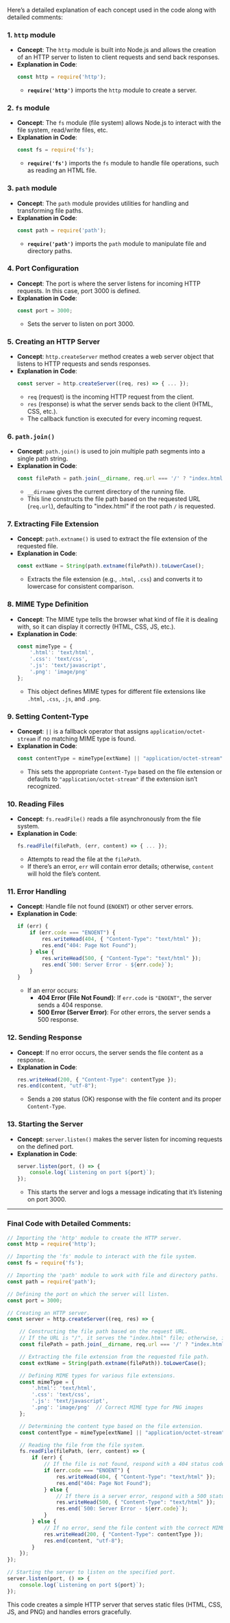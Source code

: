 Here’s a detailed explanation of each concept used in the code along with detailed comments:

### **1. `http` module**
- **Concept**: The `http` module is built into Node.js and allows the creation of an HTTP server to listen to client requests and send back responses.
- **Explanation in Code**: 
    ```js
    const http = require('http');
    ```
    - **`require('http')`** imports the `http` module to create a server.

### **2. `fs` module**
- **Concept**: The `fs` module (file system) allows Node.js to interact with the file system, read/write files, etc.
- **Explanation in Code**:
    ```js
    const fs = require('fs');
    ```
    - **`require('fs')`** imports the `fs` module to handle file operations, such as reading an HTML file.

### **3. `path` module**
- **Concept**: The `path` module provides utilities for handling and transforming file paths.
- **Explanation in Code**:
    ```js
    const path = require('path');
    ```
    - **`require('path')`** imports the `path` module to manipulate file and directory paths.

### **4. Port Configuration**
- **Concept**: The port is where the server listens for incoming HTTP requests. In this case, port 3000 is defined.
- **Explanation in Code**:
    ```js
    const port = 3000;
    ```
    - Sets the server to listen on port 3000.

### **5. Creating an HTTP Server**
- **Concept**: `http.createServer` method creates a web server object that listens to HTTP requests and sends responses.
- **Explanation in Code**:
    ```js
    const server = http.createServer((req, res) => { ... });
    ```
    - `req` (request) is the incoming HTTP request from the client.
    - `res` (response) is what the server sends back to the client (HTML, CSS, etc.).
    - The callback function is executed for every incoming request.

### **6. `path.join()`**
- **Concept**: `path.join()` is used to join multiple path segments into a single path string.
- **Explanation in Code**:
    ```js
    const filePath = path.join(__dirname, req.url === '/' ? "index.html" : req.url);
    ```
    - `__dirname` gives the current directory of the running file.
    - This line constructs the file path based on the requested URL (`req.url`), defaulting to "index.html" if the root path `/` is requested.

### **7. Extracting File Extension**
- **Concept**: `path.extname()` is used to extract the file extension of the requested file.
- **Explanation in Code**:
    ```js
    const extName = String(path.extname(filePath)).toLowerCase();
    ```
    - Extracts the file extension (e.g., `.html`, `.css`) and converts it to lowercase for consistent comparison.

### **8. MIME Type Definition**
- **Concept**: The MIME type tells the browser what kind of file it is dealing with, so it can display it correctly (HTML, CSS, JS, etc.).
- **Explanation in Code**:
    ```js
    const mimeType = {
        '.html': 'text/html',
        '.css': 'text/css',
        '.js': 'text/javascript',
        '.png': 'image/png'
    };
    ```
    - This object defines MIME types for different file extensions like `.html`, `.css`, `.js`, and `.png`.

### **9. Setting Content-Type**
- **Concept**: `||` is a fallback operator that assigns `application/octet-stream` if no matching MIME type is found.
- **Explanation in Code**:
    ```js
    const contentType = mimeType[extName] || "application/octet-stream";
    ```
    - This sets the appropriate `Content-Type` based on the file extension or defaults to `"application/octet-stream"` if the extension isn’t recognized.

### **10. Reading Files**
- **Concept**: `fs.readFile()` reads a file asynchronously from the file system.
- **Explanation in Code**:
    ```js
    fs.readFile(filePath, (err, content) => { ... });
    ```
    - Attempts to read the file at the `filePath`.
    - If there’s an error, `err` will contain error details; otherwise, `content` will hold the file’s content.

### **11. Error Handling**
- **Concept**: Handle file not found (`ENOENT`) or other server errors.
- **Explanation in Code**:
    ```js
    if (err) {
        if (err.code === "ENOENT") {
            res.writeHead(404, { "Content-Type": "text/html" });
            res.end("404: Page Not Found");
        } else {
            res.writeHead(500, { "Content-Type": "text/html" });
            res.end(`500: Server Error - ${err.code}`);
        }
    }
    ```
    - If an error occurs:
        - **404 Error (File Not Found)**: If `err.code` is `"ENOENT"`, the server sends a 404 response.
        - **500 Error (Server Error)**: For other errors, the server sends a 500 response.

### **12. Sending Response**
- **Concept**: If no error occurs, the server sends the file content as a response.
- **Explanation in Code**:
    ```js
    res.writeHead(200, { "Content-Type": contentType });
    res.end(content, "utf-8");
    ```
    - Sends a `200` status (OK) response with the file content and its proper `Content-Type`.

### **13. Starting the Server**
- **Concept**: `server.listen()` makes the server listen for incoming requests on the defined port.
- **Explanation in Code**:
    ```js
    server.listen(port, () => {
        console.log(`Listening on port ${port}`);
    });
    ```
    - This starts the server and logs a message indicating that it’s listening on port 3000.

---

### Final Code with Detailed Comments:
```js
// Importing the 'http' module to create the HTTP server.
const http = require('http');

// Importing the 'fs' module to interact with the file system.
const fs = require('fs');

// Importing the 'path' module to work with file and directory paths.
const path = require('path');

// Defining the port on which the server will listen.
const port = 3000;

// Creating an HTTP server.
const server = http.createServer((req, res) => {

    // Constructing the file path based on the request URL.
    // If the URL is "/", it serves the "index.html" file; otherwise, it serves the requested file.
    const filePath = path.join(__dirname, req.url === '/' ? "index.html" : req.url);

    // Extracting the file extension from the requested file path.
    const extName = String(path.extname(filePath)).toLowerCase();

    // Defining MIME types for various file extensions.
    const mimeType = {
        '.html': 'text/html',
        '.css': 'text/css',
        '.js': 'text/javascript',
        '.png': 'image/png'  // Correct MIME type for PNG images
    };

    // Determining the content type based on the file extension.
    const contentType = mimeType[extName] || "application/octet-stream";

    // Reading the file from the file system.
    fs.readFile(filePath, (err, content) => {
        if (err) {
            // If the file is not found, respond with a 404 status code.
            if (err.code === "ENOENT") {
                res.writeHead(404, { "Content-Type": "text/html" });
                res.end("404: Page Not Found");
            } else {
                // If there is a server error, respond with a 500 status code.
                res.writeHead(500, { "Content-Type": "text/html" });
                res.end(`500: Server Error - ${err.code}`);
            }
        } else {
            // If no error, send the file content with the correct MIME type.
            res.writeHead(200, { "Content-Type": contentType });
            res.end(content, "utf-8");
        }
    });
});

// Starting the server to listen on the specified port.
server.listen(port, () => {
    console.log(`Listening on port ${port}`);
});
``` 

This code creates a simple HTTP server that serves static files (HTML, CSS, JS, and PNG) and handles errors gracefully.